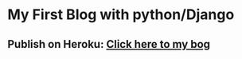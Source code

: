 # My First Blog with python/Django

## Publish on Heroku: [Click here to my bog](https://mymblog-ryuk.herokuapp.com/)


